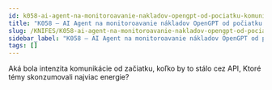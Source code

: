```yaml
---
id: k058-ai-agent-na-monitoroavanie-nakladov-opengpt-od-pociatku-komunikacie
title: "K058 – AI Agent na monitoroavanie nákladov OpenGPT od počiatku komunikácie"
slug: /KNIFES/K058-ai-agent-na-monitoroavanie-nakladov-opengpt-od-pociatku-komunikacie/
sidebar_label: "K058 – AI Agent na monitoroavanie nákladov OpenGPT od počiatku komunikácie"
tags: []
---
```


Aká bola intenzita komunikácie od začiatku, koľko by to stálo cez API, Ktoré témy skonzumovali najviac energie?

